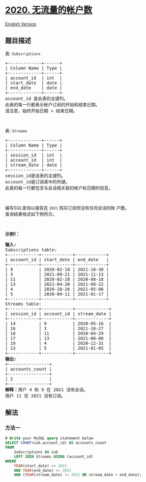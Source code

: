 # [2020. 无流量的帐户数](https://leetcode.cn/problems/number-of-accounts-that-did-not-stream)

[English Version](/solution/2000-2099/2020.Number%20of%20Accounts%20That%20Did%20Not%20Stream/README_EN.md)

## 题目描述

<!-- 这里写题目描述 -->

<p>表: <code>Subscriptions</code></p>

<pre>
+-------------+------+
| Column Name | Type |
+-------------+------+
| account_id  | int  |
| start_date  | date |
| end_date    | date |
+-------------+------+
account_id 是此表的主键列。
此表的每一行都表示帐户订阅的开始和结束日期。
请注意，始终开始日期 &lt; 结束日期。</pre>

<p>&nbsp;</p>

<p>表: <code>Streams</code></p>

<pre>
+-------------+------+
| Column Name | Type |
+-------------+------+
| session_id  | int  |
| account_id  | int  |
| stream_date | date |
+-------------+------+
session_id是该表的主键列。
account_id是订阅表中的外键。
此表的每一行都包含与会话相关联的帐户和日期的信息。</pre>

<p>&nbsp;</p>

<p>编写SQL查询以报告在 <code>2021</code> 购买订阅但没有任何会话的帐 户数。<br />
查询结果格式如下例所示。</p>

<p>&nbsp;</p>

<p><strong>示例1：</strong></p>

<pre>
<strong>输入:</strong> 
Subscriptions table:
+------------+------------+------------+
| account_id | start_date | end_date   |
+------------+------------+------------+
| 9          | 2020-02-18 | 2021-10-30 |
| 3          | 2021-09-21 | 2021-11-13 |
| 11         | 2020-02-28 | 2020-08-18 |
| 13         | 2021-04-20 | 2021-09-22 |
| 4          | 2020-10-26 | 2021-05-08 |
| 5          | 2020-09-11 | 2021-01-17 |
+------------+------------+------------+
Streams table:
+------------+------------+-------------+
| session_id | account_id | stream_date |
+------------+------------+-------------+
| 14         | 9          | 2020-05-16  |
| 16         | 3          | 2021-10-27  |
| 18         | 11         | 2020-04-29  |
| 17         | 13         | 2021-08-08  |
| 19         | 4          | 2020-12-31  |
| 13         | 5          | 2021-01-05  |
+------------+------------+-------------+
<strong>输出:</strong> 
+----------------+
| accounts_count |
+----------------+
| 2              |
+----------------+
<strong>解释：</strong>用户 4 和 9 在 2021 没有会话。
用户 11 在 2021 没有订阅。</pre>

## 解法

### 方法一

<!-- tabs:start -->

```sql
# Write your MySQL query statement below
SELECT COUNT(sub.account_id) AS accounts_count
FROM
    Subscriptions AS sub
    LEFT JOIN Streams USING (account_id)
WHERE
    YEAR(start_date) <= 2021
    AND YEAR(end_date) >= 2021
    AND (YEAR(stream_date) != 2021 OR stream_date > end_date);
```

<!-- tabs:end -->

<!-- end -->
